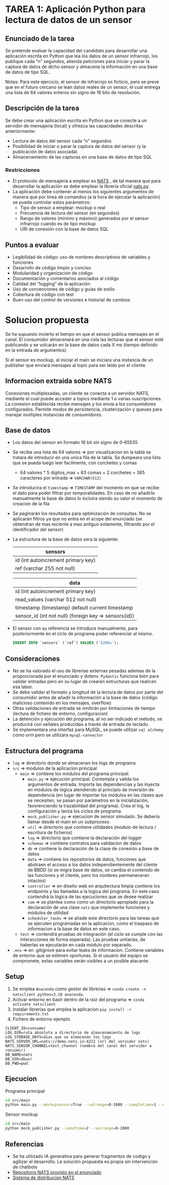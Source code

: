 # **TAREA 1: Aplicación Python para lectura de datos de un sensor**

## Enunciado de la tarea

Se pretende evaluar la capacidad del candidato para desarrollar una aplicación escrita en Python que lea
los datos de un sensor infrarrojo, los publique cada “n” segundos, atienda peticiones para iniciar y parar
la captura de datos de dicho sensor y almacene la información en una base de datos de tipo SQL.

Notas: Para este ejercicio, el sensor de infrarrojo es ficticio, pero se prevé que en el futuro cercano se lean
datos reales de un sensor, el cual entrega una lista de 64 valores enteros sin signo de 16 bits de resolución.

## Descripción de la tarea

Se debe crear una aplicación escrita en Python que se conecte a un servidor de mensajería (local) y ofrezca
las capacidades descritas anteriormente:
- Lectura de datos del sensor cada “n” segundos
- Posibilidad de iniciar o parar la captura de datos del sensor (y la publicación de datos asociada)
- Almacenamiento de las capturas en una base de datos de tipo SQL

### Restricciones

- El protocolo de mensajería a emplear es [NATS](https://nats.io/) , de tal manera
que para desarrollar la aplicación se debe emplear la librería oficial [nats.py](https://github.com/nats-io/nats.py).
- La aplicación debe contener al menos los siguientes argumentos de manera que por línea de
comandos (a la hora de ejecutar la aplicación) se pueda controlar estos parámetros:
  - Tipo de sensor a emplear: mockup o real
  - Frecuencia de lectura del sensor (en segundos)
  - Rango de valores (mínimo y máximo) generados por el sensor infrarrojo cuando es de tipo
mockup
  - URI de conexión con la base de datos SQL

## Puntos a evaluar

- Legibilidad de código: uso de nombres descriptivos de variables y funciones
- Desarrollo de código limpio y conciso
- Modularidad y organización de código
- Documentación y comentarios asociados al código
- Calidad del “logging” de la aplicación
- Uso de convenciones de código y guías de estilo
- Cobertura de código con test
- Buen uso del control de versiones e historial de cambios

# Solucion propuesta

Se ha supuesto incierto el tiempo en que el sensor publica mensajes en el canal. El consumidor almacenará en una cola las lecturas que el sensor esté publicando y se volcarán en la base de datos cada X ms (tiempo definido en la entrada de argumentos)

Si el sensor es mockup, al iniciar el main se iniciara una instancia de un publisher que enviará mensajes al topic para ser leído por el cliente.

## Informacion extraida sobre NATS

Conexiones multiplexadas, un cliente se conecta a un servidor NATS, mediante el cual puede acceder a topics mediante 1 o varias suscripciones. La conexion establecida recibe mensajes y los envia a los consumidores configurados. Permite modos de persistencia, clusterización y queues para manejar multiples instancias de consumidores.

## Base de datos

- Los datos del sensor en formato 16 bit sin signo de 0-65535
- Se recibe una lista de 64 valores => por visualizacion en la tabla se tratara de introducir en una unica fila de la tabla. Se dumpeara una lista que se pueda luego leer facilmente, con corchetes y comas
  - 64 valores * 5 digitos_max + 63 comas + 2 corchetes = 385 caracteres por entrada => `VARCHAR(512)`
- Se introducira el `timestamp` => `TIMESTAMP` del momento en que se recibe el dato para poder filtrar por temporalidades. En caso de no añadirlo manualmente la base de datos lo incluira siendo su valor el momento de creacion de la fila
- Se paginarán los resultados para optimización de consultas. No se aplicarán filtros ya que no entra en el scope del enunciado (se obtendran de mas reciente a mas antiguo solamente, filtrando por el identificador del sensor)
- La estructura de la base de datos sera la siguiente:

  | **sensors** |
  | --- |
  | id (int autoincrement primary key) |
  | ref (varchar 255 not null) |

  | **data** |
  | --- |
  | id (int autoincrement primary key) |
  | read_values (varchar 512 not null) |
  | timestamp (timestamp) default current timestamp |
  | sensor_id (int not null) (foreign key => sensors(id)) |

- El sensor con su referencia se introduce manualmente, para posteriormente en el ciclo de programa poder referenciar al mismo. 
  ```sql
  INSERT INTO `sensors` (`ref`) VALUES ('5286x');
  ```

## Consideraciones

- No se ha valorado el uso de librerias externas pesadas ademas de la proporcionada por el enunciado y dotenv. `Pydantic` funciona bien para validar entradas pero en su lugar de crearán estructuras que realicen esa labor.
- Se debe validar el formato y longitud de la lectura de datos por parte del consumidor antes de añadir la información a la base de datos (código malicioso contenido en los mensajes, overflow)
- Otras validaciones de entrada se omitirán por limitaciones de tiempo (lectura de fichero de entorno, configuracion)
- La detención y ejecución del programa, al no ser indicado el método, se producirá con señales producidas a través de entrada de teclado.
- Se implementara una interfaz para MySQL, se puede utilizar `sql alchemy` como orm pero se utilizara `mysql-connector`


## Estructura del programa

- `log` => directorio donde se almacenan los logs de programa
- `src` => modulos de la aplicacion principal
  - `main` => contiene los módulos del programa principal.
    - `main.py` => ejecución principal. Contempla y valida los argumentos de entrada. Importa las dependencias y las inyecta en módulos de lógica atendiendo al principio de inversión de dependencia (en lugar de importar los módulos en las clases que se necesiten, se pasan por parámetros en la inicialización, favorenciendo la trazabilidad del programa). Crea el log, la configuración y lanza los ciclos de programa.
    - `mock_publisher.py` => ejecucion de sensor simulado. Se debería llamar desde el main en un subproceso.
    - `util` => directorio que contiene utilidades (modulo de lectura / escritura de ficheros)
    - `log` => directorio que contiene la declaración del logger
    - `schemas` => contiene contratos para validacion de datos
    - `db` => contiene la declaración de la clase de conexión a base de datos
    - `data` => contiene los repositorios de datos, funciones que abstraen el acceso a los datos independientemente del cliente de BBDD (si se migra base de datos, se cambia el contenido de las funciones y el cliente, pero los nombres permaneceran intactos)
    - `controller` => en diseño web en arquitectura limpia contiene los endpoints y las llamadas a la logica del programa. En este caso contendrá la lógica de las ejecuciones que se desee realizar
    - `com` => se plantea como como un directorio apropiado para la declaración de una clase `nats` que implemente funciones y módulos de utilidad
    - `scheduler_tasks` => se añade este directorio para las tareas que se ejecuten programadas en la aplicacion, como el traspaso de informacion a la base de datos en este caso.
  - `test` => contendrá pruebas de integración (el ciclo se cumple con las interacciones de forma esperada). Las pruebas unitarias, de haberlas se ejecutarán en cada módulo por separado.
- `.env` => en .gitignore para evitar leaks de informacion. Contiene variables de entorno que se estimen oportunas. Si el usuario del equipo se compromete, estas variables serán visibles a un posible atacante.

## Setup

1. Se emplea `Anaconda` como gestor de librerias => `conda create -n natsclient python=3.10 anaconda`.
2. Activar entorno en bash dentro de la raiz del programa => `conda activate natsclient`
3. Instalar librerias que emplea la aplicacion `pip install -r requirements.txt`
4. Fichero de entorno ejemplo
  ```env
  CLIENT_ID=consumer
  LOG_DIR=ruta absoluta a directorio de almacenamiento de logs
  LOG_STORAGE_DAYS=dias que se almacenan los logs
  NATS_SERVER_URL=nats://demo.nats.io:4222 (url del servidor nats)
  NATS_SENSOR_CHANNEL=test_channel (nombre del canal del servidor a consumir)
  DB_NAME=nats
  DB_USR=dbusr
  DB_PWD=pwd
  ```

## Ejecucion

Programa principal
```bash
cd src/main
python main.py --mockupsensor=True --valrange=0-1000 --sampletime=1 --dburl=localhost
```
Sensor mockup
```bash
cd src/main
python mock_publisher.py --sendtime=2 --valrange=0-2000
```

## Referencias

- Se ha utilizado IA generativa para generar fragmentos de codigo y agilizar el desarrollo. La solución propuesta es propia sin intervención de chatbots
- [Repositorio NATS provisto en el enunciado](https://github.com/nats-io/nats.py)
- [Sistema de distribucion NATS](https://docs.nats.io/nats-concepts/core-nats/pubsub)